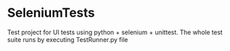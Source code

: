 # SeleniumTests
Test project for UI tests using python + selenium + unittest.
The whole test suite runs by executing TestRunner.py file
